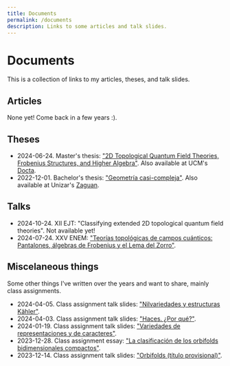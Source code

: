 ```yaml
---
title: Documents
permalink: /documents
description: Links to some articles and talk slides.
---
```


<h1 class="centered">Documents</h1>

<div id="toc" style="float: right;"><!-- generated --></div>

This is a collection of links to my articles, theses, and talk slides.

## Articles

None yet!
Come back in a few years :).

## Theses

- 2024-06-24. Master's thesis: ["2D Topological Quantum Field Theories, Frobenius Structures, and Higher Algebra"](/files/2024-06-24-pareja_2D_Topological.pdf).
Also available at UCM's [Docta](https://hdl.handle.net/20.500.14352/105943).
- 2022-12-01. Bachelor's thesis: ["Geometría casi-compleja"](/files/2022-12-01-TAZ-TFG-2022-4731.pdf).
Also available at Unizar's [Zaguan](https://zaguan.unizar.es/record/124830).

## Talks

- 2024-10-24. XII EJT: "Classifying extended 2D topological quantum field theories".
Not available yet!
- 2024-07-24. XXV ENEM: ["Teorías topológicas de campos cuánticos: Pantalones, álgebras de Frobenius y el Lema del Zorro"](/files/2024-07-24-charla-enem-2024-v1.1.pdf).

## Miscelaneous things

Some other things I've written over the years and want to share, mainly class assignments.

- 2024-04-05. Class assignment talk slides: ["Nilvariedades y estructuras Kähler"](/files/2024-04-05-Nilvariedades.pdf).
- 2024-04-03. Class assignment talk slides: ["Haces. ¿Por qué?"](/files/2024-04-03-Haces._¿Por_qué__(Revisado).pdf).
- 2024-01-19. Class assignment talk slides: ["Variedades de representaciones y de caracteres"](/files/2024-01-19-variedades-de-caracteres.pdf).
- 2023-12-28. Class assignment essay: ["La clasificación de los orbifolds bidimensionales compactos"](/files/2023-12-28-La_clasificación_de_los_orbifolds_bidimensionales_compactos.pdf).
- 2023-12-14. Class assignment talk slides: ["Orbifolds (título provisional)"](/files/2023-12-14-orbifolds_(título_provisional)_(título_final).pdf).